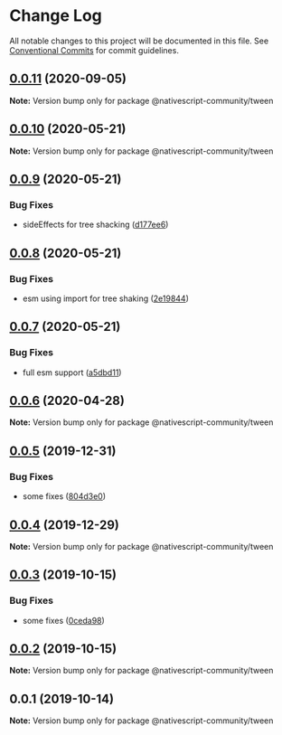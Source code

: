 # Change Log

All notable changes to this project will be documented in this file.
See [Conventional Commits](https://conventionalcommits.org) for commit guidelines.

## [0.0.11](https://github.com/nativescript-community/tween/compare/v0.0.10...v0.0.11) (2020-09-05)

**Note:** Version bump only for package @nativescript-community/tween





## [0.0.10](https://github.com/nativescript-community/tween/compare/v0.0.9...v0.0.10) (2020-05-21)

**Note:** Version bump only for package @nativescript-community/tween





## [0.0.9](https://github.com/nativescript-community/tween/compare/v0.0.8...v0.0.9) (2020-05-21)


### Bug Fixes

* sideEffects for tree shacking ([d177ee6](https://github.com/nativescript-community/tween/commit/d177ee6f3fa8df9650e447143d4dff11d4760db9))





## [0.0.8](https://github.com/nativescript-community/tween/compare/v0.0.7...v0.0.8) (2020-05-21)


### Bug Fixes

* esm using import for tree shaking ([2e19844](https://github.com/nativescript-community/tween/commit/2e19844135f907735973027c1a2b04b4bd09c762))





## [0.0.7](https://github.com/nativescript-community/tween/compare/v0.0.6...v0.0.7) (2020-05-21)


### Bug Fixes

* full esm support ([a5dbd11](https://github.com/nativescript-community/tween/commit/a5dbd115d3682be27050f6a15170167e5025fca3))





## [0.0.6](https://github.com/nativescript-community/tween/compare/v0.0.5...v0.0.6) (2020-04-28)

**Note:** Version bump only for package @nativescript-community/tween





## [0.0.5](https://github.com/Akylas/@nativescript-community/tween/compare/v0.0.4...v0.0.5) (2019-12-31)


### Bug Fixes

* some fixes ([804d3e0](https://github.com/Akylas/@nativescript-community/tween/commit/804d3e0daf224320d0b6aac953f29db98accf065))





## [0.0.4](https://github.com/Akylas/@nativescript-community/tween/compare/v0.0.3...v0.0.4) (2019-12-29)

**Note:** Version bump only for package @nativescript-community/tween





## [0.0.3](https://github.com/Akylas/@nativescript-community/tween/compare/v0.0.2...v0.0.3) (2019-10-15)


### Bug Fixes

* some fixes ([0ceda98](https://github.com/Akylas/@nativescript-community/tween/commit/0ceda98a1e30b445847332f189f4b2e7bb44fa57))





## [0.0.2](https://github.com/Akylas/@nativescript-community/tween/compare/v0.0.1...v0.0.2) (2019-10-15)

**Note:** Version bump only for package @nativescript-community/tween





## 0.0.1 (2019-10-14)

**Note:** Version bump only for package @nativescript-community/tween
